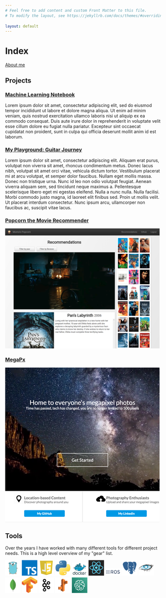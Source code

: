 ```yaml
---
# Feel free to add content and custom Front Matter to this file.
# To modify the layout, see https://jekyllrb.com/docs/themes/#overriding-theme-defaults

layout: default
---
```


# Index

[About me](./about)

## Projects

### [Machine Learning Notebook](https://calvinfeng.gitbook.io/machine-learning-notebook/)

Lorem ipsum dolor sit amet, consectetur adipiscing elit, sed do eiusmod tempor incididunt ut labore
et dolore magna aliqua. Ut enim ad minim veniam, quis nostrud exercitation ullamco laboris nisi ut
aliquip ex ea commodo consequat. Duis aute irure dolor in reprehenderit in voluptate velit esse
cillum dolore eu fugiat nulla pariatur. Excepteur sint occaecat cupidatat non proident, sunt in
culpa qui officia deserunt mollit anim id est laborum.

### [My Playground: Guitar Journey](http://playground-dev.eba-ktvvwwav.us-west-2.elasticbeanstalk.com/)

Lorem ipsum dolor sit amet, consectetur adipiscing elit. Aliquam erat purus, volutpat non viverra
sit amet, rhoncus condimentum metus. Donec lacus nibh, volutpat sit amet orci vitae, vehicula dictum
tortor. Vestibulum placerat mi at arcu volutpat, et semper dolor faucibus. Nullam eget mollis massa.
Donec non tristique urna. Nunc id leo non odio volutpat feugiat. Aenean viverra aliquam sem, sed
tincidunt neque maximus a. Pellentesque scelerisque libero eget mi egestas eleifend. Nulla a nunc
nulla. Nulla facilisi. Morbi commodo justo magna, id laoreet elit finibus sed. Proin ut mollis velit.
Ut placerat interdum consectetur. Nunc ipsum arcu, ullamcorper non faucibus ac, suscipit vitae lacus.

### [Popcorn the Movie Recommender](https://github.com/calvinfeng/popcorn)

<img alt="Popcorn" width="500" src="assets/screenshot/popcorn.png" />

### [MegaPx](https://github.com/calvinfeng/megapx)

<img alt="MegaPx" width="500" src="assets/screenshot/megapx.png" />

## Tools

Over the years I have worked with many different tools for different project needs. This is a high
level overview of my "gear" list.

<img alt="Golang" width="50" src="assets/img/golang.png" />
<img alt="TypeScript" width="50" src="assets/img/typescript.png" />
<img alt="JavaScript" width="50" src="assets/img/javascript.png" />
<img alt="Python" width="50" src="assets/img/python.png" />
<img alt="Docker" width="50" src="assets/img/docker.png" />
<img alt="React" width="50" src="assets/img/react.png" />
<img alt="ROS" width="50" src="assets/img/ros.png" />
<img alt="PostgreSQL" width="50" src="assets/img/postgresql.png" />
<img alt="Cassandra" width="50" src="assets/img/cassandra.png" />
<img alt="MongoDB" width="50" src="assets/img/mongodb.png" />
<img alt="Tensorflow" width="50" src="assets/img/tensorflow.svg" />
<img alt="Apache Kafka" width="50" src="assets/img/kafka.png" />
<img alt="AWS Elastic Beanstalk" width="50" src="assets/img/elasticbeanstalk.png">
<img alt="AWS SageMaker" width="50" src="assets/img/sagemaker.png">


